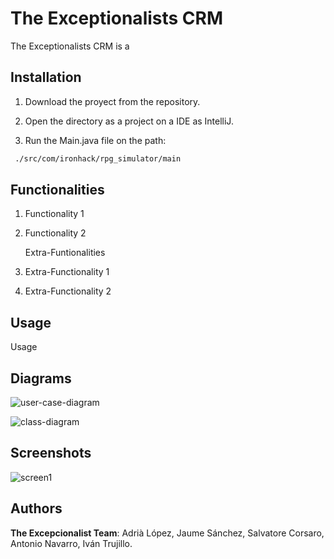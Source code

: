 # The Exceptionalists CRM

The Exceptionalists CRM is a 

## Installation

1. Download the proyect from the repository.

2. Open the directory as a project on a IDE as IntelliJ.

3. Run the Main.java file on the path:

```bash
 ./src/com/ironhack/rpg_simulator/main
```

## Functionalities

1. Functionality 1

2. Functionality 2

   Extra-Funtionalities
   
1. Extra-Functionality 1

2. Extra-Functionality 2
  
## Usage

Usage

## Diagrams

![user-case-diagram]('https://github.com/The-Exceptionalists/The-Exceptionalists-CRM/blob/develop/src/main/resources/CRM-UseCase-Diagram.jpg')

![class-diagram]('URL')
   
## Screenshots

![screen1]('URL')

## Authors
**The Excepcionalist Team**: Adrià López, Jaume Sánchez, Salvatore Corsaro, Antonio Navarro, Iván Trujillo.
